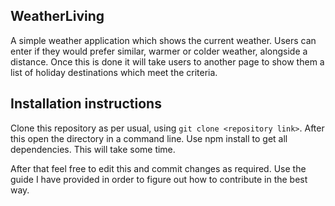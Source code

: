 ## WeatherLiving

A simple weather application which shows the current weather. Users can enter if they would prefer similar, warmer or colder weather, alongside a distance. Once this is done it will take users to another page to show them a list of holiday destinations which meet the criteria.

## Installation instructions

Clone this repository as per usual, using `git clone <repository link>`. After this open the directory in a command line. Use npm install to get all dependencies. This will take some time.

After that feel free to edit this and commit changes as required. Use the guide I have provided in order to figure out how to contribute in the best way. 
